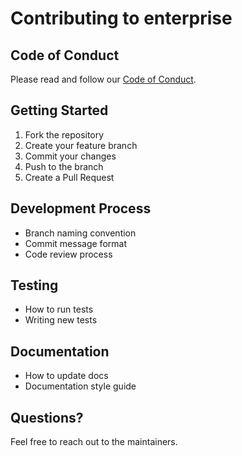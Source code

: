 # Contributing to enterprise

## Code of Conduct
Please read and follow our [Code of Conduct](CODE_OF_CONDUCT.md).

## Getting Started
1. Fork the repository
2. Create your feature branch
3. Commit your changes
4. Push to the branch
5. Create a Pull Request

## Development Process
- Branch naming convention
- Commit message format
- Code review process

## Testing
- How to run tests
- Writing new tests

## Documentation
- How to update docs
- Documentation style guide

## Questions?
Feel free to reach out to the maintainers.
